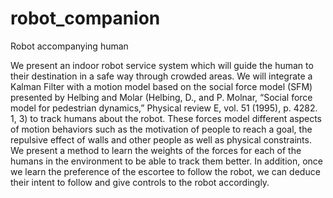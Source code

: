 # robot_companion
Robot accompanying human

We present an indoor robot service system which will guide the human to their destination in a safe way through crowded areas. We will integrate a Kalman Filter with a motion model based on the social force model (SFM) presented by Helbing and Molar (Helbing, D., and P. Molnar, “Social force model for pedestrian dynamics,” Physical
review E, vol. 51 (1995), p. 4282. 1, 3) to track humans about the robot. These forces model different aspects of motion behaviors such as the motivation of people to reach a goal, the repulsive effect of walls and other people as well as physical constraints. We present a method to learn the weights of the forces for each of the humans in the environment to be able to track them better. In addition, once we learn the preference of the escortee to follow the robot, we can deduce their intent to follow and give controls to the robot accordingly.
